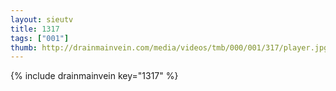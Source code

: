 ```yaml
--- 
layout: sieutv
title: 1317
tags: ["001"]
thumb: http://drainmainvein.com/media/videos/tmb/000/001/317/player.jpg
---
```

{% include drainmainvein key="1317" %} 
